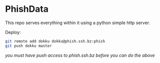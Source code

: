 # PhishData

This repo serves everything within it using a python simple http server.

Deploy:

```bash
git remote add dokku dokku@phish.ssh.bz:phish
git push dokku master
```

_you must have push access to phish.ssh.bz before you can do the above_
